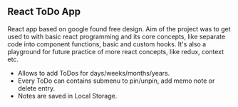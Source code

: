 ## React ToDo App 
React app based on google found free design. 
Aim of the project was to get used to with basic react programming and its core concepts, like separate code into component functions, basic and custom hooks. 
It's also a playground for future practice of more react concepts, like redux, context etc.


- Allows to add ToDos for days/weeks/months/years. 
- Every ToDo can contains submenu to pin/unpin, add memo note or delete entry.
- Notes are saved in Local Storage.
